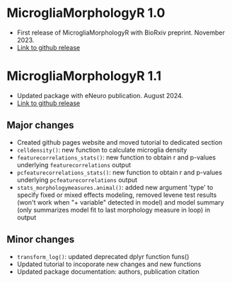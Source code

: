 # MicrogliaMorphologyR 1.0

* First release of MicrogliaMorphologyR with BioRxiv preprint. November 2023.
* [Link to github release](https://github.com/ciernialab/MicrogliaMorphologyR/releases/tag/v1.0)

# MicrogliaMorphologyR 1.1

* Updated package with eNeuro publication. August 2024.
* [Link to github release](https://github.com/ciernialab/MicrogliaMorphologyR/releases/tag/v1.1)

## Major changes
* Created github pages website and moved tutorial to dedicated section
* `celldensity()`: new function to calculate microglia density
* `featurecorrelations_stats()`: new function to obtain r and p-values underlying `featurecorrelations` output
* `pcfeaturecorrelations_stats()`: new function to obtain r and p-values underlying `pcfeaturecorrelations` output
* `stats_morphologymeasures.animal()`: added new argument 'type' to specify fixed or mixed effects modeling, removed levene test results (won't work when "+ variable" detected in model) and model summary (only summarizes model fit to last morphology measure in loop) in output

## Minor changes
* `transform_log()`: updated deprecated dplyr function funs()
* Updated tutorial to incoporate new changes and new functions
* Updated package documentation: authors, publication citation
